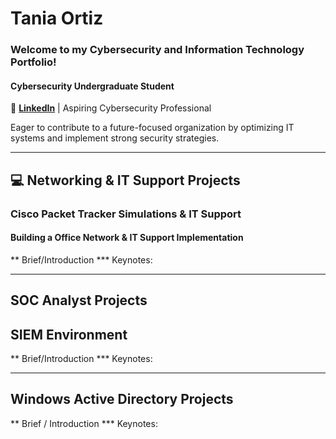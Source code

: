 # Tania Ortiz
### Welcome to my Cybersecurity and Information Technology Portfolio!

#### Cybersecurity Undergraduate Student 
🔗 [**LinkedIn**](https://www.linkedin.com/in/tania-ortiz1) | Aspiring Cybersecurity Professional

Eager to contribute to a future-focused organization by optimizing IT systems and implement strong security strategies.

______________________________________________________________________________________________
## 💻 Networking & IT Support Projects 
### Cisco Packet Tracker Simulations & IT Support
#### Building a Office Network & IT Support Implementation

** Brief/Introduction
*** Keynotes:
_______________________________________________________________________________________________

## SOC Analyst Projects 

## SIEM Environment 

** Brief/Introduction
*** Keynotes: 

_______________________________________________________________________________________________

## Windows Active Directory Projects

** Brief / Introduction
*** Keynotes:

